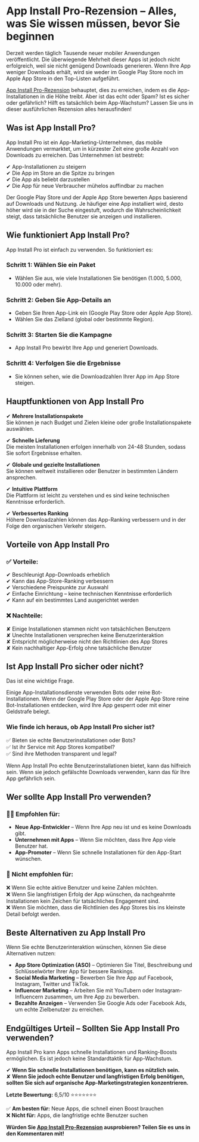 # App Install Pro-Rezension – Alles, was Sie wissen müssen, bevor Sie beginnen

Derzeit werden täglich Tausende neuer mobiler Anwendungen veröffentlicht. Die überwiegende Mehrheit dieser Apps ist jedoch nicht erfolgreich, weil sie nicht genügend Downloads generieren. Wenn Ihre App weniger Downloads erhält, wird sie weder im Google Play Store noch im Apple App Store in den Top-Listen aufgeführt.

<a href="https://seopagesdo.blogspot.com/2025/03/app-install-pro-rezension.html">App Install Pro-Rezension</a> behauptet, dies zu erreichen, indem es die App-Installationen in die Höhe treibt. Aber ist das echt oder Spam? Ist es sicher oder gefährlich? Hilft es tatsächlich beim App-Wachstum? Lassen Sie uns in dieser ausführlichen Rezension alles herausfinden!

## Was ist App Install Pro?

App Install Pro ist ein App-Marketing-Unternehmen, das mobile Anwendungen vermarktet, um in kürzester Zeit eine große Anzahl von Downloads zu erreichen. Das Unternehmen ist bestrebt:

✔ App-Installationen zu steigern  
✔ Die App im Store an die Spitze zu bringen  
✔ Die App als beliebt darzustellen  
✔ Die App für neue Verbraucher mühelos auffindbar zu machen  

Der Google Play Store und der Apple App Store bewerten Apps basierend auf Downloads und Nutzung. Je häufiger eine App installiert wird, desto höher wird sie in der Suche eingestuft, wodurch die Wahrscheinlichkeit steigt, dass tatsächliche Benutzer sie anzeigen und installieren.

## Wie funktioniert App Install Pro?

App Install Pro ist einfach zu verwenden. So funktioniert es:

### Schritt 1: Wählen Sie ein Paket
- Wählen Sie aus, wie viele Installationen Sie benötigen (1.000, 5.000, 10.000 oder mehr).

### Schritt 2: Geben Sie App-Details an
- Geben Sie Ihren App-Link ein (Google Play Store oder Apple App Store).
- Wählen Sie das Zielland (global oder bestimmte Region).

### Schritt 3: Starten Sie die Kampagne
- App Install Pro bewirbt Ihre App und generiert Downloads.

### Schritt 4: Verfolgen Sie die Ergebnisse
- Sie können sehen, wie die Downloadzahlen Ihrer App im App Store steigen.

## Hauptfunktionen von App Install Pro

✔ **Mehrere Installationspakete**  
Sie können je nach Budget und Zielen kleine oder große Installationspakete auswählen.

✔ **Schnelle Lieferung**  
Die meisten Installationen erfolgen innerhalb von 24-48 Stunden, sodass Sie sofort Ergebnisse erhalten.

✔ **Globale und gezielte Installationen**  
Sie können weltweit installieren oder Benutzer in bestimmten Ländern ansprechen.

✔ **Intuitive Plattform**  
Die Plattform ist leicht zu verstehen und es sind keine technischen Kenntnisse erforderlich.

✔ **Verbessertes Ranking**  
Höhere Downloadzahlen können das App-Ranking verbessern und in der Folge den organischen Verkehr steigern.

## Vorteile von App Install Pro

### ✅ Vorteile:
✔ Beschleunigt App-Downloads erheblich  
✔ Kann das App-Store-Ranking verbessern  
✔ Verschiedene Preispunkte zur Auswahl  
✔ Einfache Einrichtung – keine technischen Kenntnisse erforderlich  
✔ Kann auf ein bestimmtes Land ausgerichtet werden  

### ❌ Nachteile:
✘ Einige Installationen stammen nicht von tatsächlichen Benutzern  
✘ Unechte Installationen versprechen keine Benutzerinteraktion  
✘ Entspricht möglicherweise nicht den Richtlinien des App Stores  
✘ Kein nachhaltiger App-Erfolg ohne tatsächliche Benutzer  

## Ist App Install Pro sicher oder nicht?

Das ist eine wichtige Frage.

Einige App-Installationsdienste verwenden Bots oder reine Bot-Installationen. Wenn der Google Play Store oder der Apple App Store reine Bot-Installationen entdecken, wird Ihre App gesperrt oder mit einer Geldstrafe belegt.

### Wie finde ich heraus, ob App Install Pro sicher ist?
✅ Bieten sie echte Benutzerinstallationen oder Bots?  
✅ Ist ihr Service mit App Stores kompatibel?  
✅ Sind ihre Methoden transparent und legal?  

Wenn App Install Pro echte Benutzerinstallationen bietet, kann das hilfreich sein. Wenn sie jedoch gefälschte Downloads verwenden, kann das für Ihre App gefährlich sein.

## Wer sollte App Install Pro verwenden?

### 👨‍💻 **Empfohlen für:**
- **Neue App-Entwickler** – Wenn Ihre App neu ist und es keine Downloads gibt.
- **Unternehmen mit Apps** – Wenn Sie möchten, dass Ihre App viele Benutzer hat.
- **App-Promoter** – Wenn Sie schnelle Installationen für den App-Start wünschen.

### 🚫 **Nicht empfohlen für:**
❌ Wenn Sie echte aktive Benutzer und keine Zahlen möchten.  
❌ Wenn Sie langfristigen Erfolg der App wünschen, da nachgeahmte Installationen kein Zeichen für tatsächliches Engagement sind.  
❌ Wenn Sie möchten, dass die Richtlinien des App Stores bis ins kleinste Detail befolgt werden.  

## Beste Alternativen zu App Install Pro

Wenn Sie echte Benutzerinteraktion wünschen, können Sie diese Alternativen nutzen:

- **App Store Optimization (ASO)** – Optimieren Sie Titel, Beschreibung und Schlüsselwörter Ihrer App für bessere Rankings.
- **Social Media Marketing** – Bewerben Sie Ihre App auf Facebook, Instagram, Twitter und TikTok.
- **Influencer Marketing** – Arbeiten Sie mit YouTubern oder Instagram-Influencern zusammen, um Ihre App zu bewerben.
- **Bezahlte Anzeigen** – Verwenden Sie Google Ads oder Facebook Ads, um echte Zielbenutzer zu erreichen.

## Endgültiges Urteil – Sollten Sie App Install Pro verwenden?

App Install Pro kann Apps schnelle Installationen und Ranking-Boosts ermöglichen. Es ist jedoch keine Standardtaktik für App-Wachstum.

✔ **Wenn Sie schnelle Installationen benötigen, kann es nützlich sein.**  
✘ **Wenn Sie jedoch echte Benutzer und langfristigen Erfolg benötigen, sollten Sie sich auf organische App-Marketingstrategien konzentrieren.**  

**Letzte Bewertung:** 6,5/10 ⭐⭐⭐⭐⭐⭐⭐  

✅ **Am besten für:** Neue Apps, die schnell einen Boost brauchen  
❌ **Nicht für:** Apps, die langfristige echte Benutzer suchen  

**Würden Sie <a href="https://seopagesdo.blogspot.com/2025/03/app-install-pro-rezension.html">App Install Pro-Rezension</a> ausprobieren? Teilen Sie es uns in den Kommentaren mit!**
